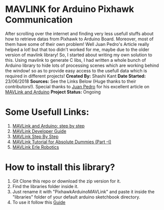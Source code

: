 # MAVLINK for Arduino Pixhawk Communication
After scrolling over the internet and finding very less usefull stuffs about how to retrieve datas from Pixhawk to Arduino Board. Moreover, most of them have some of their own problem! Well Juan Pedro's Article really helped a lot! but that too didn't worked for me, maybe due to the older version of mavlink library! So, I started about writing my own solution to this. Using mavlink to generate C libs, I had written a whole bunch of Arduino library to hide lots of processing scenes which are working behind the window! so as to provide easy access to the usefull data which is required in different projects!
**Created By:** Shashi Kant
**Date Started:** 23/06/2018
**Sources:** See the Links Below (Huge thanks to their contributors!). Special thanks to [Juan Pedro](https://discuss.ardupilot.org/u/jplopezll/) for his excellent article on [MAVLink and Arduino](https://discuss.ardupilot.org/t/mavlink-and-arduino-step-by-step/25566)
**Project Status:** Ongoing

# Some Usefull Links:
1. [MAVLink and Arduino: step by step](https://discuss.ardupilot.org/t/mavlink-and-arduino-step-by-step/25566)
1. [MAVLink Developer Guide](https://mavlink.io/en/)
1. [MAVLink Step By Step](https://discuss.ardupilot.org/t/mavlink-step-by-step/9629)
1. [MAVLink Tutorial for Absolute Dummies (Part –I)](https://diydrones.com/group/arducopterusergroup/forum/topics/mavlink-tutorial-for-absolute-dummies-part-i?xg_source=activity)
1. [MAVLink Erle Robotics](http://erlerobot.github.io/erle_gitbook/en/mavlink/mavlink.html)

# How to install this library?
1. Git Clone this repo or download the zip version for it.
1. Find the libraries folder inside it.
1. Just rename it with "PixhawkArduinoMAVLink" and paste it inside the "libraries" folder of your default arduino sketchbook directory.
1. To use it follow this [Guide](guide.md)
